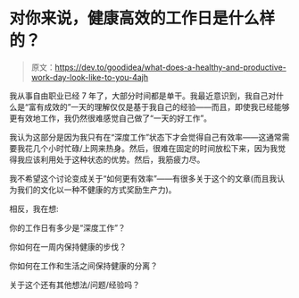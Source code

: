 # 对你来说，健康高效的工作日是什么样的？

> 原文：<https://dev.to/goodidea/what-does-a-healthy-and-productive-work-day-look-like-to-you-4ajh>

我从事自由职业已经 7 年了，大部分时间都是单干。我最近意识到，我自己对什么是“富有成效的”一天的理解仅仅是基于我自己的经验——而且，即使我已经能够更有效地工作，我仍然很难感觉自己做了“一天的好工作”。

我认为这部分是因为我只有在“深度工作”状态下才会觉得自己有效率——这通常需要我花几个小时忙碌/上网来热身。然后，很难在固定的时间放松下来，因为我觉得我应该利用处于这种状态的优势。然后，我筋疲力尽。

我不希望这个讨论变成关于“如何更有效率”——有很多关于这个的文章(而且我认为我们的文化以一种不健康的方式奖励生产力)。

相反，我在想:

你的工作日有多少是“深度工作”？

你如何在一周内保持健康的步伐？

你如何在工作和生活之间保持健康的分离？

关于这个还有其他想法/问题/经验吗？